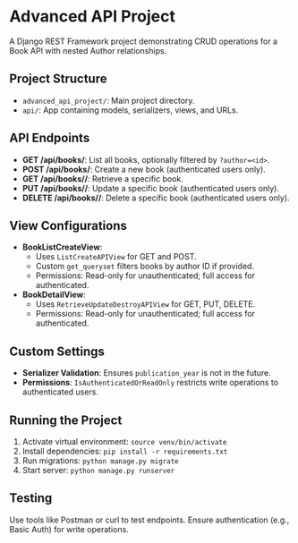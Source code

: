 # Advanced API Project

A Django REST Framework project demonstrating CRUD operations for a Book API with nested Author relationships.

## Project Structure
- `advanced_api_project/`: Main project directory.
- `api/`: App containing models, serializers, views, and URLs.

## API Endpoints
- **GET /api/books/**: List all books, optionally filtered by `?author=<id>`.
- **POST /api/books/**: Create a new book (authenticated users only).
- **GET /api/books/<id>/**: Retrieve a specific book.
- **PUT /api/books/<id>/**: Update a specific book (authenticated users only).
- **DELETE /api/books/<id>/**: Delete a specific book (authenticated users only).

## View Configurations
- **BookListCreateView**:
  - Uses `ListCreateAPIView` for GET and POST.
  - Custom `get_queryset` filters books by author ID if provided.
  - Permissions: Read-only for unauthenticated; full access for authenticated.
- **BookDetailView**:
  - Uses `RetrieveUpdateDestroyAPIView` for GET, PUT, DELETE.
  - Permissions: Read-only for unauthenticated; full access for authenticated.

## Custom Settings
- **Serializer Validation**: Ensures `publication_year` is not in the future.
- **Permissions**: `IsAuthenticatedOrReadOnly` restricts write operations to authenticated users.

## Running the Project
1. Activate virtual environment: `source venv/bin/activate`
2. Install dependencies: `pip install -r requirements.txt`
3. Run migrations: `python manage.py migrate`
4. Start server: `python manage.py runserver`

## Testing
Use tools like Postman or curl to test endpoints. Ensure authentication (e.g., Basic Auth) for write operations.